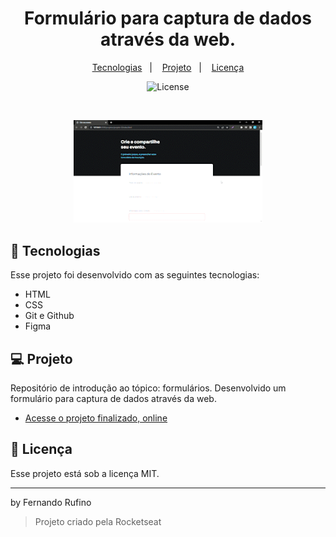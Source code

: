 <h1 align="center"> Formulário para captura de dados através da web. </h1>

<p align="center">

<p align="center">
  <a href="#-tecnologias">Tecnologias</a>&nbsp;&nbsp;&nbsp;|&nbsp;&nbsp;&nbsp;
  <a href="#-projeto">Projeto</a>&nbsp;&nbsp;&nbsp;|&nbsp;&nbsp;&nbsp;
  <a href="#memo-licença">Licença</a>
</p>

<p align="center">
  <img alt="License" src="https://img.shields.io/static/v1?label=license&message=MIT&color=49AA26&labelColor=000000">
</p>

<br>

<p align="center">
  <img alt="Página de formulário" src="./assets/form.gif" width="60%">
</p>


## 🚀 Tecnologias

Esse projeto foi desenvolvido com as seguintes tecnologias:

- HTML
- CSS
- Git e Github
- Figma

## 💻 Projeto

Repositório de introdução ao tópico: formulários. Desenvolvido um formulário para captura de dados através da web.

- [Acesse o projeto finalizado, online]()

 
## :memo: Licença

Esse projeto está sob a licença MIT.

---

by Fernando Rufino

> Projeto criado pela Rocketseat 